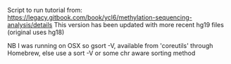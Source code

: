 Script to run tutorial from: https://legacy.gitbook.com/book/ycl6/methylation-sequencing-analysis/details
This version has been updated with more recent hg19 files (original uses hg18)

NB I was running on OSX so gsort -V, available from 'coreutils' through Homebrew, else use a sort -V or some chr aware sorting method
